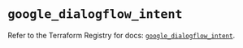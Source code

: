 # `google_dialogflow_intent`

Refer to the Terraform Registry for docs: [`google_dialogflow_intent`](https://registry.terraform.io/providers/hashicorp/google-beta/6.50.0/docs/resources/google_dialogflow_intent).
